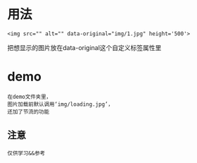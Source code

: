 # 用法
    <img src="" alt="" data-original="img/1.jpg" height='500'>
把想显示的图片放在data-original这个自定义标签属性里
# demo
	在demo文件夹里，
	图片加载前默认调用‘img/loading.jpg’，
	还加了节流的功能
## 注意
	仅供学习&&参考
